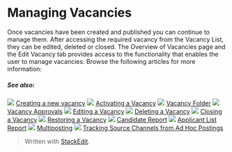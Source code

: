 # Managing Vacancies

Once vacancies have been created and published you can continue to manage them. After accessing the required vacancy from the  Vacancy List, they can be edited, deleted or closed. The  Overview of Vacancies  page and the  Edit Vacancy  tab provides access to the functionality that enables the user to manage vacancies. Browse the following articles for more information:

##### See also:

![](../Resources/Images/icon-document-link.png) [Creating a new vacancy](creating_a_new_vacancy.htm)
![](../Resources/Images/icon-document-link.png) [Activating a Vacancy](activating_a_vacancy.htm)
![](../Resources/Images/icon-document-link.png) [Vacancy Folder](vacancy_folder.htm)
![](../Resources/Images/icon-document-link.png) [Vacancy Approvals](vacancy_approvals.htm)
![](../Resources/Images/icon-document-link.png) [Editing a Vacancy](editing_a_vacancy.htm)
![](../Resources/Images/icon-document-link.png) [Deleting a Vacancy](deleting_a_vacancy.htm)
![](../Resources/Images/icon-document-link.png) [Closing a Vacancy](closing_a_vacancy.htm)
![](../Resources/Images/icon-document-link.png) [Restoring a Vacancy](restoring_a_vacancy.htm)
![](../Resources/Images/icon-document-link.png) [Candidate Report](candidate_report.htm)
![](../Resources/Images/icon-document-link.png) [Applicant List Report](applicant_list_report.htm)
![](../Resources/Images/icon-document-link.png) [Multiposting](multiposting.htm)
![](../Resources/Images/icon-document-link.png) [Tracking Source Channels from Ad Hoc Postings](tracking_source_channels_from_ad_hoc_postings.htm)


> Written with [StackEdit](https://stackedit.io/).
<!--stackedit_data:
eyJoaXN0b3J5IjpbLTcxMjkyMDgwNl19
-->